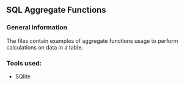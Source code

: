 ## SQL Aggregate Functions

### General information

The files contain examples of aggregate functions usage to perform calculations on data in a table. 

### Tools used:

+ SQlite
